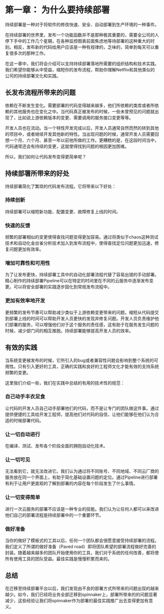 # 第一章： 为什么要持续部署

持续部署是一种对于将软件的修改快速、安全、自动部署到生产环境的一种事件。

在持续部署的世界里，发布一个功能函数并不是那种极其重要的，需要全公司的人停下手中的工作几个星期，在各种监控图表前面焦虑地等待部署的这种重大的时刻。相反，发布新的代码给用户应该是一种有规律的，乏味的，简单到每天可以重复很多次的那种工作。

在这一章中，我们将会介绍可以支持持续部署落地所需要的组织结构和技术实践。我们希望你能够从中受益，缩短你的发布流程，帮助你理解Netflix和其他类似的公司的持续部署文化和实践。

## 长发布流程所带来的问题
  
依赖在不断发生变化。需要部署的代码变得越来越多，他们所依赖的类库或者所依赖的其他服务也在变化之中。当代码真正被发布的时候，一些未曾预见的问题就出现了，比如说上游依赖版本的变更、需要调用的服务接口变更等等。

开发人员也在流动。当一个特性开发完成以后，开发人员通常自然而然的转到其他的项目中，或者继续开发其他新的特性。当出现问题的时候，通常开发人员需要回想一个月、六个月、甚至一年以前他所做的工作。更糟糕的是，在这段时间当中，代码通常还会有持续的变更，这就使得找到问题的根因更加困难。

所以，我们如何让代码发布变得更简单呢？

## 持续部署所带来的好处

持续部署简化了繁琐的代码发布流程。它将带来以下好处：

### 持续创新

持续部署可以缩短新功能、配置变更、故障修复上线的时间。

### 快速的反馈

频繁的部署相似的变更使得查找问题变得更加容易。通过将类似于chaos这种测试技术和自动化金丝雀分析技术加入到发布流程中，使得查找定位问题更加迅速，修复问题更加有效率。

### 增加可靠性和可用性
为了让发布更快，持续部署工具中的自动化部署流程代替了容易出错的手动部署。精心制作的持续部署Pipeline可以在特定的时间里在不同的云服务中逐渐发布变更。可以将安全部署的实践逐步固化到常规发布流程中。

### 更加有效率地开发
更频繁的发布节奏可以帮助减少类似于上游依赖变更带来的问题。缩短从代码提交到部署上线的时间可以帮助开发人员更快的发现并修复问题。开发人员负责维护他们部署的服务，可以增强他们对于这个服务的责任感，这有助于在服务发生问题的时候，减少部门间的相互推脱。持续部署能够提高开发人员的效率。

## 有效的实践
当系统变更被发布的时候，它所引入的bug或者兼容性问题会影响到整个系统的可用性。只有引入更好的工具，正确的实践和良好的工程师文化才能有效的支持系统频繁的变更。

这里我们介绍一些，我们在实践中总结的有用的技术性的规范：

### 自己动手丰衣足食
让代码的开发人员自己动手部署他们的代码，而不是让专门的团队做这件事。通过提供便捷的工具给开发工程师，提高他们对代码的自信，让他们能够在他们认为合适的时候部署代码。

### 让一切自动进行
在编译、测试、发布各个阶段全面的拥抱自动化技术。

### 让一切可见
无法看到它，就无法改进它。我们认为通过将不同账号、不同地域、不同云厂商的服务放在同一个界面上，有助于简化基础设置问题的定位。通过Pipeline进行部署有利于让用户更直观的了解到部署的内容在每个阶段发生了什么事情。

### 让一切变得简单
进行一次云服务的部署不应该是一种专业的技能。我们认为让任何人都可以来改进他们自己的部署流程是持续部署中的一个重要环节。
### 做好准备
当你的做好了模板式的工具以后，任何一个团队都会很愿意接受持续部署的流程。我们定义了所谓的做好准备（Paved road）即将团队希望的部署流程做好完善的封装。随着越来越多的团队开始使用你的工具，我们对于系统的任何改善，都将使所有使用工具的团队受益。最佳实践是慢慢积累而来的。

## 总结
在迁移至持续部署平台以后，我们发现由不良的部署方式所带来的问题出现的越来越少。如今，我们已经将业务全部迁移到spinnaker上，部署所带来的的问题显著减少，这些经验让我们将spinnaker作为部署的最佳实践推广出去变得更加有意义。